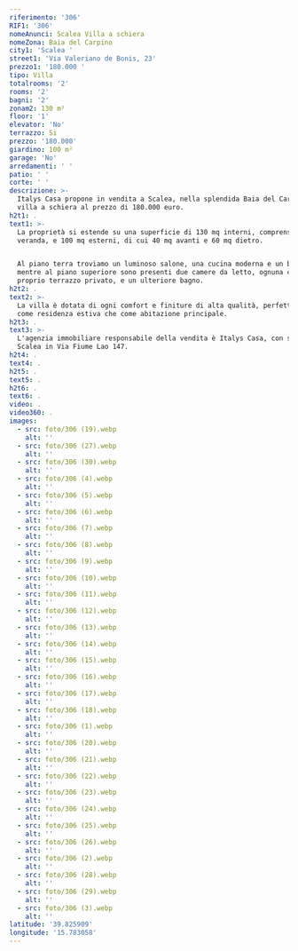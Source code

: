 ```yaml
---
riferimento: '306'
RIF1: '306'
nomeAnunci: Scalea Villa a schiera
nomeZona: Baia del Carpino
city1: 'Scalea '
street1: 'Via Valeriano de Bonis, 23'
prezzo1: '180.000 '
tipo: Villa
totalrooms: '2'
rooms: '2'
bagni: '2'
zonam2: 130 m²
floor: '1'
elevator: 'No'
terrazzo: Si
prezzo: '180.000'
giardino: 100 m²
garage: 'No'
arredamenti: ' '
patio: ' '
corte: ' '
descrizione: >-
  Italys Casa propone in vendita a Scalea, nella splendida Baia del Carpino, una
  villa a schiera al prezzo di 180.000 euro.
h2t1: .
text1: >-
  La proprietà si estende su una superficie di 130 mq interni, comprensivi di
  veranda, e 100 mq esterni, di cui 40 mq avanti e 60 mq dietro.


  Al piano terra troviamo un luminoso salone, una cucina moderna e un bagno,
  mentre al piano superiore sono presenti due camere da letto, ognuna con il
  proprio terrazzo privato, e un ulteriore bagno.
h2t2: .
text2: >-
  La villa è dotata di ogni comfort e finiture di alta qualità, perfetta sia
  come residenza estiva che come abitazione principale.
h2t3: .
text3: >-
  L'agenzia immobiliare responsabile della vendita è Italys Casa, con sede a
  Scalea in Via Fiume Lao 147.
h2t4: .
text4: .
h2t5: .
text5: .
h2t6: .
text6: .
video: .
video360: .
images:
  - src: foto/306 (19).webp
    alt: ''
  - src: foto/306 (27).webp
    alt: ''
  - src: foto/306 (30).webp
    alt: ''
  - src: foto/306 (4).webp
    alt: ''
  - src: foto/306 (5).webp
    alt: ''
  - src: foto/306 (6).webp
    alt: ''
  - src: foto/306 (7).webp
    alt: ''
  - src: foto/306 (8).webp
    alt: ''
  - src: foto/306 (9).webp
    alt: ''
  - src: foto/306 (10).webp
    alt: ''
  - src: foto/306 (11).webp
    alt: ''
  - src: foto/306 (12).webp
    alt: ''
  - src: foto/306 (13).webp
    alt: ''
  - src: foto/306 (14).webp
    alt: ''
  - src: foto/306 (15).webp
    alt: ''
  - src: foto/306 (16).webp
    alt: ''
  - src: foto/306 (17).webp
    alt: ''
  - src: foto/306 (18).webp
    alt: ''
  - src: foto/306 (1).webp
    alt: ''
  - src: foto/306 (20).webp
    alt: ''
  - src: foto/306 (21).webp
    alt: ''
  - src: foto/306 (22).webp
    alt: ''
  - src: foto/306 (23).webp
    alt: ''
  - src: foto/306 (24).webp
    alt: ''
  - src: foto/306 (25).webp
    alt: ''
  - src: foto/306 (26).webp
    alt: ''
  - src: foto/306 (2).webp
    alt: ''
  - src: foto/306 (28).webp
    alt: ''
  - src: foto/306 (29).webp
    alt: ''
  - src: foto/306 (3).webp
    alt: ''
latitude: '39.825909'
longitude: '15.783058'
---
```


